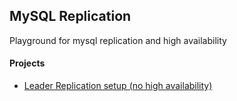 ## MySQL Replication
Playground for mysql replication and high availability

#### Projects
- [Leader Replication setup (no high availability)](leader-follower-no-ha/README.md)